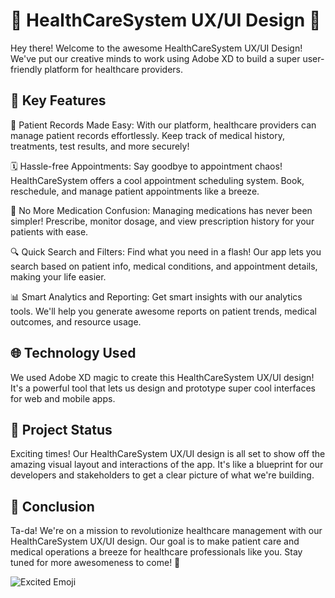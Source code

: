 # 🏥 HealthCareSystem UX/UI Design 💉

Hey there! Welcome to the awesome HealthCareSystem UX/UI Design! We've put our creative minds to work using Adobe XD to build a super user-friendly platform for healthcare providers.

## 🏥 Key Features

📑 Patient Records Made Easy: With our platform, healthcare providers can manage patient records effortlessly. Keep track of medical history, treatments, test results, and more securely!

🗓️ Hassle-free Appointments: Say goodbye to appointment chaos! HealthCareSystem offers a cool appointment scheduling system. Book, reschedule, and manage patient appointments like a breeze.

💊 No More Medication Confusion: Managing medications has never been simpler! Prescribe, monitor dosage, and view prescription history for your patients with ease.

🔍 Quick Search and Filters: Find what you need in a flash! Our app lets you search based on patient info, medical conditions, and appointment details, making your life easier.

📊 Smart Analytics and Reporting: Get smart insights with our analytics tools. We'll help you generate awesome reports on patient trends, medical outcomes, and resource usage.

## 🌐 Technology Used

We used Adobe XD magic to create this HealthCareSystem UX/UI design! It's a powerful tool that lets us design and prototype super cool interfaces for web and mobile apps.

## 🚀 Project Status

Exciting times! Our HealthCareSystem UX/UI design is all set to show off the amazing visual layout and interactions of the app. It's like a blueprint for our developers and stakeholders to get a clear picture of what we're building.

## 💉 Conclusion

Ta-da! We're on a mission to revolutionize healthcare management with our HealthCareSystem UX/UI design. Our goal is to make patient care and medical operations a breeze for healthcare professionals like you. Stay tuned for more awesomeness to come! 🏥

![Excited Emoji](https://media.giphy.com/media/3o7TKuFYevgE2b6Mx2/giphy.gif)
